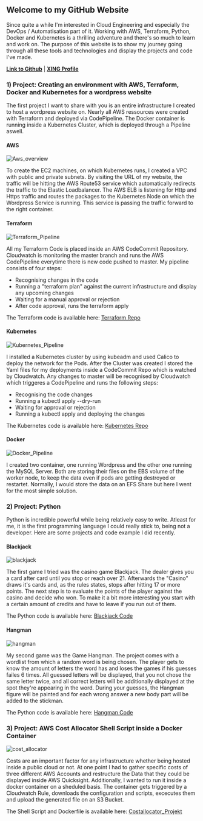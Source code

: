 

## **Welcome to my GitHub Website**

Since quite a while I'm interested in Cloud Engineering and especially the DevOps / Automatisation part of it. Working with AWS, Terraform, Python, Docker and Kubernetes is a thrilling adventure and there's so much to learn and work on. The purpose of this website is to show my journey going through all these tools and technologies and display the projects and code I've made.

[**Link to Github**](https://github.com/ThomasTusche?tab=repositories) | [**XING Profile**](https://www.xing.com/profile/Thomas_Tusche4/cv)



### **1) Project: Creating an environment with AWS, Terraform, Docker and Kubernetes for a wordpress website**

The first project I want to share with you is an entire infrastructure I created to host a wordpress website on. 
Nearly all AWS ressources were created with Terraform and deployed via CodePipeline. The Docker container is running
inside a Kubernetes Cluster, which is deployed through a Pipeline aswell.

#### AWS
![Aws_overview](./aws_overview.png)

To create the EC2 machines, on which Kubernetes runs, I created a VPC with public and private subnets. By visiting the URL of my website, the traffic will be hitting
the AWS Route53 service which automatically redirects the traffic to the Elastic Loadbalancer. The AWS ELB is listening for Http and Https traffic and 
routes the packages to the Kubernetes Node on which the Wordpress Service is running. This service is passing the traffic forward to the right container.

#### Terraform 
![Terraform_Pipeline](./terraform_pipeline.png)

All my Terraform Code is placed inside an AWS CodeCommit Repository. Cloudwatch is monitoring the master branch and runs the
AWS CodePipeline everytime there is new code pushed to master. 
My pipeline consists of four steps:
- Recognising changes in the code
- Running a "terraform plan" against the current infrastructure and display any upcoming changes
- Waiting for a manual approval or rejection
- After code approval, runs the terraform apply

The Terraform code is available here:
[Terraform Repo](https://github.com/ThomasTusche/portfolio-website/tree/master/terraform)

#### Kubernetes 
![Kubernetes_Pipeline](./kubernetes_pipeline.png)

I installed a Kubernetes cluster by using kubeadm and used Calico to deploy the network for the Pods.
After the Cluster was created I stored the Yaml files for my deployments inside a CodeCommit Repo which is watched by Cloudwatch.
Any changes to master will be recognised by Cloudwatch which triggeres a CodePipeline and runs the following steps:
- Recognising the code changes
- Running a kubectl apply --dry-run
- Waiting for approval or rejection
- Running a kubectl apply and deploying the changes

The Kubernetes code is available here:
[Kubernetes Repo](https://github.com/ThomasTusche/portfolio-website/tree/master/kubernetes)

#### Docker 
![Docker_Pipeline](./docker_pipeline.png)

I created two container, one running Wordpress and the other one running the MySQL Server. Both are storing their files on the EBS
volume of the worker node, to keep the data even if pods are getting destroyed or restartet. Normally, I would store the data on an EFS Share
but here I went for the most simple solution.


### **2) Project: Python**

Python is incredible powerful while being relatively easy to write. Atleast for me, it is the first programming language I could really stick to, being not
a developer. Here are some projects and code example I did recently.

#### Blackjack
![blackjack](./blackjack.png)

The first game I tried was the casino game Blackjack. The dealer gives you a card after card until you stop or reach over 21. Afterwards the "Casino"
draws it's cards and, as the rules states, stops after hitting 17 or more points. The next step is to evaluate the points of the player against the
casino and decide who won. 
To make it a bit more interesting you start with a certain amount of credits and have to leave if you run out of them.

The Python code is available here:
[Blackjack Code](https://github.com/ThomasTusche/blackjack)

#### Hangman
![hangman](./hangman.png)

My second game was the Game Hangman. The project comes with a wordlist from which a random word is being chosen. The player gets to know the amount
of letters the word has and loses the games if his guesses failes 6 times. All guessed letters will be displayed, that you not chose the same letter twice,
and all correct letters will be additionally displayed at the spot they're appearing in the word. During your guesses, the Hangman figure will be painted
and for each wrong answer a new body part will be added to the stickman.

The Python code is available here:
[Hangman Code](https://github.com/ThomasTusche/hangman)

### **3) Project: AWS Cost Allocator Shell Script inside a Docker Container**
![cost_allocator](./cost_allocator.png)

Costs are an important factor for any infrastructure whether being hosted inside a public cloud or not. At one point I had to gather specific costs
of three different AWS Accounts and restructure the Data that they could be displayed inside AWS Quicksight. Additionally, I wanted to run it inside a
docker container on a sheduled basis. The container gets triggered by a Cloudwatch Rule, downloads the configuration and scripts, excecutes them 
and upload the generated file on an S3 Bucket. 

The Shell Script and Dockerfile is available here:
[Costallocator_Projekt](https://github.com/ThomasTusche/awscli_cost_allocator)



